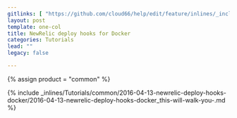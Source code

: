 ```yaml
---
gitlinks: [ "https://github.com/cloud66/help/edit/feature/inlines/_includes/_inlines/Tutorials/common/2016-04-13-newrelic-deploy-hooks-docker/2016-04-13-newrelic-deploy-hooks-docker_this-will-walk-you-.html" ]
layout: post
template: one-col
title: NewRelic deploy hooks for Docker
categories: Tutorials
lead: ""
legacy: false

---
```

{% assign product = "common" %}

{% include _inlines/Tutorials/common/2016-04-13-newrelic-deploy-hooks-docker/2016-04-13-newrelic-deploy-hooks-docker_this-will-walk-you-.md %}
